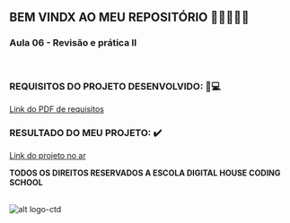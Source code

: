 ## BEM VINDX AO MEU REPOSITÓRIO 👩‍💻👩‍💻✨

### __Aula 06 -  Revisão e prática II__

<br>


### REQUISITOS DO PROJETO DESENVOLVIDO: 📃💻
[Link do PDF de requisitos](https://github.com/soareslil/ctd-1bi-frontend1-a3-wireframes/blob/main/%5BMesa%20de%20Trabalho%5D%20Aula%2003.pdf)

### RESULTADO DO MEU PROJETO:  ✔️
[Link do projeto no ar](https://github.com/soareslil/ctd-1bi-frontend1-a3-wireframes/blob/main/CTD-FE1-liliane-a3.fig) 


__TODOS OS DIREITOS RESERVADOS A ESCOLA DIGITAL HOUSE CODING SCHOOL__
<br> <br>

![alt logo-ctd](https://vidadeempresa.com.br/wp-content/uploads/2021/02/curso.png)
